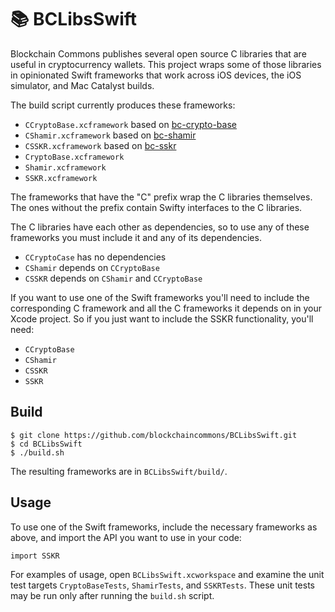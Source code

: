 # 📚 BCLibsSwift

Blockchain Commons publishes several open source C libraries that are useful in cryptocurrency wallets. This project wraps some of those libraries in opinionated Swift frameworks that work across iOS devices, the iOS simulator, and Mac Catalyst builds.

The build script currently produces these frameworks:

* `CCryptoBase.xcframework` based on [bc-crypto-base](https://github.com/blockchaincommons/bc-crypto-base)
* `CShamir.xcframework` based on [bc-shamir](https://github.com/blockchaincommons/bc-shamir)
* `CSSKR.xcframework` based on [bc-sskr](https://github.com/blockchaincommons/bc-sskr)
* `CryptoBase.xcframework`
* `Shamir.xcframework`
* `SSKR.xcframework`

The frameworks that have the "C" prefix wrap the C libraries themselves. The ones without the prefix contain Swifty interfaces to the C libraries.

The C libraries have each other as dependencies, so to use any of these frameworks you must include it and any of its dependencies.

* `CCryptoCase` has no dependencies
* `CShamir` depends on `CCryptoBase`
* `CSSKR` depends on `CShamir` and `CCryptoBase`

If you want to use one of the Swift frameworks you'll need to include the corresponding C framework and all the C frameworks it depends on in your Xcode project. So if you just want to include the SSKR functionality, you'll need:

* `CCryptoBase`
* `CShamir`
* `CSSKR`
* `SSKR`

## Build

```
$ git clone https://github.com/blockchaincommons/BCLibsSwift.git
$ cd BCLibsSwift
$ ./build.sh
```

The resulting frameworks are in `BCLibsSwift/build/`.

## Usage

To use one of the Swift frameworks, include the necessary frameworks as above, and import the API you want to use in your code:

```
import SSKR
```

For examples of usage, open `BCLibsSwift.xcworkspace` and examine the unit test targets `CryptoBaseTests`, `ShamirTests`, and `SSKRTests`. These unit tests may be run only after running the `build.sh` script.
